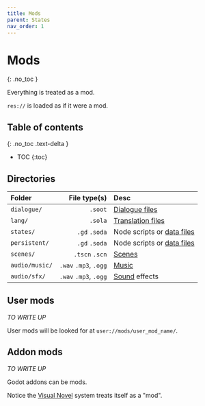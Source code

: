 ```yaml
---
title: Mods
parent: States
nav_order: 1
---
```


# Mods
{: .no_toc }

Everything is treated as a mod.

`res://` is loaded as if it were a mod.

## Table of contents
{: .no_toc .text-delta }

- TOC
   {:toc}

## Directories

|Folder|File type(s)|Desc|
|:-----|-----------:|:---|
|`dialogue/`| `.soot`|[Dialogue files](#docs/dialogue.md)|
|`lang/`|`.sola`|[Translation files](#docs/translations/lang_files.md)|
|`states/`| `.gd` `.soda`|Node scripts or [data files](#docs/states/data_files.md)|
|`persistent/`| `.gd` `.soda`|Node scripts or [data files](#docs/states/data_files.md)|
|`scenes/`| `.tscn` `.scn`|[Scenes](#docs/resources/scenes.md)|
|`audio/music/`| `.wav` `.mp3`, `.ogg`|[Music](#docs/resources/music.md)|
|`audio/sfx/`| `.wav` `.mp3`, `.ogg`|[Sound](#docs/resources/sfx.md) effects|

## User mods
*TO WRITE UP*

User mods will be looked for at `user://mods/user_mod_name/`.  

## Addon mods
*TO WRITE UP*

Godot addons can be mods.

Notice the [Visual Novel](https://github.com/teebarjunk/sooty-visual_novel-example) system treats itself as a "mod".
